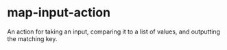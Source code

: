 # map-input-action
An action for taking an input, comparing it to a list of values, and outputting the matching key.
